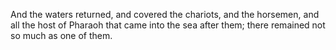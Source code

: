 And the waters returned, and covered the chariots, and the horsemen, and all the host of Pharaoh that came into the sea after them; there remained not so much as one of them.
